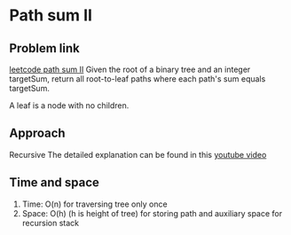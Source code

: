 # Path sum II
## Problem link
[leetcode path sum II](https://leetcode.com/problems/path-sum-ii/)
 Given the root of a binary tree and an integer targetSum, return all root-to-leaf paths where each path's sum equals targetSum.

 A leaf is a node with no children.

## Approach 
 Recursive
 The detailed explanation can be found in this [youtube video](https://youtu.be/cU30MSJkWxg)

## Time and space
1. Time: O(n) for traversing tree only once
2. Space: O(h) (h is height of tree) for storing path and auxiliary space for recursion stack 